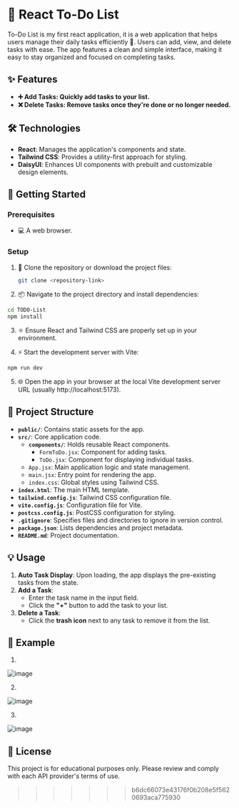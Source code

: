 
# 📝 React To-Do List

To-Do List is my first react application, it is a web application that helps users manage their daily tasks efficiently 📝. Users can add, view, and delete tasks with ease. The app features a clean and simple interface, making it easy to stay organized and focused on completing tasks.

## ✨ Features

- **➕ Add Tasks: Quickly add tasks to your list.**
- **❌ Delete Tasks: Remove tasks once they're done or no longer needed.**

## 🛠️ Technologies



- **React**: Manages the application's components and state.
- **Tailwind CSS**: Provides a utility-first approach for styling.
- **DaisyUI**: Enhances UI components with prebuilt and customizable design elements.

## 🚀 Getting Started

### Prerequisites

- 💻 A web browser.

### Setup  

1. 📂 Clone the repository or download the project files:  
   ```bash  
   git clone <repository-link>
   ```
2. 📦 Navigate to the project directory and install dependencies:

```bash
cd TODO-List  
npm install
```
3. ⚛️ Ensure React and Tailwind CSS are properly set up in your environment.
   
4. ⚡ Start the development server with Vite:
```bash
npm run dev
```  
5. 🌐 Open the app in your browser at the local Vite development server URL (usually http://localhost:5173).


## 📁 Project Structure  

- **`public/`**: Contains static assets for the app.  
- **`src/`**: Core application code.  
  - **`components/`**: Holds reusable React components.  
    - `FormToDo.jsx`: Component for adding tasks.  
    - `ToDo.jsx`: Component for displaying individual tasks.  
  - `App.jsx`: Main application logic and state management.  
  - `main.jsx`: Entry point for rendering the app.  
  - `index.css`: Global styles using Tailwind CSS.  
- **`index.html`**: The main HTML template.  
- **`tailwind.config.js`**: Tailwind CSS configuration file.  
- **`vite.config.js`**: Configuration file for Vite.  
- **`postcss.config.js`**: PostCSS configuration for styling.  
- **`.gitignore`**: Specifies files and directories to ignore in version control.  
- **`package.json`**: Lists dependencies and project metadata.  
- **`README.md`**: Project documentation.  

## 💡 Usage  

1. **Auto Task Display**: Upon loading, the app displays the pre-existing tasks from the state.  
2. **Add a Task**:  
   - Enter the task name in the input field.  
   - Click the **"+"** button to add the task to your list.  
3. **Delete a Task**:  
   - Click the **trash icon** next to any task to remove it from the list.  

## 🌈 Example
1.
![image](https://github.com/user-attachments/assets/c308d5a0-a55c-4ae7-9466-9fb8d1a41297)

2.
![image](https://github.com/user-attachments/assets/8ca29485-e9d6-49b2-b571-db5dcafdadc6)

3.
![image](https://github.com/user-attachments/assets/2245b178-d52e-4943-a97b-50e29275d088)



## 📜 License

This project is for educational purposes only. Please review and comply with each API provider's terms of use.
>>>>>>> b6dc66073e43176f0b208e5f5620693aca775930
